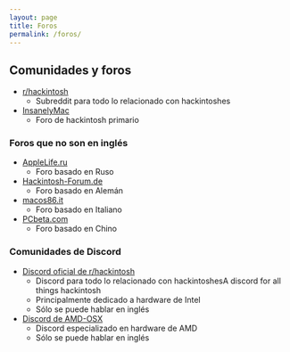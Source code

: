 ```yaml
---
layout: page
title: Foros
permalink: /foros/
---
```


## Comunidades y foros

* [r/hackintosh](https://www.reddit.com/r/hackintosh)
  * Subreddit para todo lo relacionado con hackintoshes
* [InsanelyMac](https://www.insanelymac.com)
  * Foro de hackintosh primario
  
### Foros que no son en inglés

* [AppleLife.ru](https://applelife.ru)
  * Foro basado en Ruso
* [Hackintosh-Forum.de](http://hackintosh-forum.de)
  * Foro basado en Alemán
* [macos86.it](https://www.macos86.it)
  * Foro basado en Italiano
* [PCbeta.com](http://bbs.pcbeta.com/viewthread-1815623-1-1.html)
  * Foro basado en Chino

### Comunidades de Discord

* [Discord oficial de r/hackintosh](https://discord.gg/Wxam8aH)
  * Discord para todo lo relacionado con hackintoshesA discord for all things hackintosh
  * Principalmente dedicado a hardware de Intel
  * Sólo se puede hablar en inglés
* [Discord de AMD-OSX](https://discord.gg/qudxDed)
  * Discord especializado en hardware de AMD
  * Sólo se puede hablar en inglés